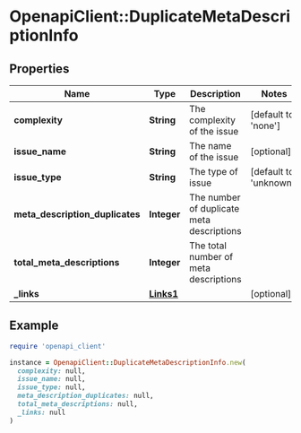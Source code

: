 # OpenapiClient::DuplicateMetaDescriptionInfo

## Properties

| Name | Type | Description | Notes |
| ---- | ---- | ----------- | ----- |
| **complexity** | **String** | The complexity of the issue | [default to &#39;none&#39;] |
| **issue_name** | **String** | The name of the issue | [optional] |
| **issue_type** | **String** | The type of issue | [default to &#39;unknown&#39;] |
| **meta_description_duplicates** | **Integer** | The number of duplicate meta descriptions |  |
| **total_meta_descriptions** | **Integer** | The total number of meta descriptions |  |
| **_links** | [**Links1**](Links1.md) |  | [optional] |

## Example

```ruby
require 'openapi_client'

instance = OpenapiClient::DuplicateMetaDescriptionInfo.new(
  complexity: null,
  issue_name: null,
  issue_type: null,
  meta_description_duplicates: null,
  total_meta_descriptions: null,
  _links: null
)
```

